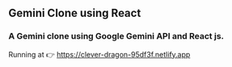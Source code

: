 ## Gemini Clone using React

### A Gemini clone using Google Gemini API and React js.

Running at 👉 https://clever-dragon-95df3f.netlify.app